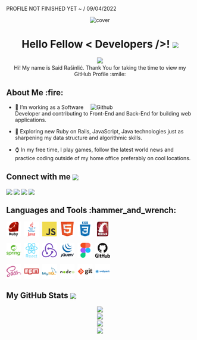 PROFILE NOT FINISHED YET ~ / 09/04/2022

<div align="center">
<img width="100%" height = "440px" src="https://hdwallpaperim.com/wp-content/uploads/2017/08/25/133605-code-poetry-programmer.jpg" alt="cover" />
  
<!--https://cdn.pixabay.com/photo/2018/01/14/23/12/nature-3082832_1280.jpg 
https://hdwallpaperim.com/wp-content/uploads/2017/08/25/133605-code-poetry-programmer.jpg
-->
<h1> Hello Fellow < Developers />! <img align="center" src = "https://raw.githubusercontent.com/MartinHeinz/MartinHeinz/master/wave.gif" width = 50px> </h1>
 
 <img src="https://komarev.com/ghpvc/?username=SaidRasinlic&color=lightgrey&style=for-the-badge" />
<!-- <img src="https://profile-counter.glitch.me/SaidRasinlic/count.svg" />
 <img src="https://komarev.com/ghpvc/?username=SaidRasinlic&color=lightgrey" /> 
 <img src="https://visitcount.itsvg.in/api?id=SaidRasinlic&label=Profile%20Views&color=lightgray&icon=0&pretty=false" /> -->
  
<div size='20px'>
  Hi! My name is Said Rašinlić. Thank You for taking the time to view my GitHub Profile :smile: </div>
</div>

<h2> About Me :fire: </h2>
<!--https://raw.githubusercontent.com/onimur/.github/master/.resources/git-header.svg -->
<img width="55%" align="right" alt="Github" src="https://i0.wp.com/windowscustomization.com/wp-content/uploads/2018/12/Thunders.gif?fit=700%2C335&quality=80&strip=all&ssl=1" />

- :telescope: I’m working as a Software Developer and contributing to Front-End and Back-End for building web applications.

- :seedling: Exploring new Ruby on Rails, JavaScript, Java technologies just as sharpening my data structure and algorithmic skills.

- ⌚ In my free time, I play games, follow the latest world news and practice coding outside of my home office preferably on cool locations.

<!-- - 🔭 I’m currently working on My Blog, Github Project

- 🌱 I’m currently learning Data Science,AWS,Data Engineering 

- 👯 I’m looking to collaborate on Projects,Tech Articles 

- 💬 Talk to me about Python, JavaScript, Freelancing Opportunites, Open Source  -->

<!-- <h2> Skills <img align="center" src="https://media2.giphy.com/media/QssGEmpkyEOhBCb7e1/giphy.gif?cid=ecf05e47a0n3gi1bfqntqmob8g9aid1oyj2wr3ds3mg700bl&rid=giphy.gif" width = 32px> </h2>
<a href= https://github.com/SaidRasinlic?tab=repositories&q=&type=&language=python&sort= > <img width ='32px' src ='https://raw.githubusercontent.com/rahulbanerjee26/githubAboutMeGenerator/main/icons/python.svg'> </a>
<a href= https://github.com/SaidRasinlic?tab=repositories&q=&type=&language=reactjs&sort= > <img width ='32px' src ='https://raw.githubusercontent.com/rahulbanerjee26/githubAboutMeGenerator/main/icons/reactjs.svg'> </a>
<a href= https://github.com/SaidRasinlic?tab=repositories&q=&type=&language=javascript&sort= > <img width ='32px' src ='https://raw.githubusercontent.com/rahulbanerjee26/githubAboutMeGenerator/main/icons/javascript.svg'> </a>
<a href= https://github.com/SaidRasinlic?tab=repositories&q=&type=&language=scikit&sort= > <img width ='32px' src ='https://raw.githubusercontent.com/rahulbanerjee26/githubAboutMeGenerator/main/icons/scikit.svg'> </a>
<a href= https://github.com/SaidRasinlic?tab=repositories&q=&type=&language=c&sort= > <img width ='32px' src ='https://raw.githubusercontent.com/rahulbanerjee26/githubAboutMeGenerator/main/icons/c.svg'> </a>
<a href= https://github.com/SaidRasinlic?tab=repositories&q=&type=&language=cpp&sort= > <img width ='32px' src ='https://raw.githubusercontent.com/rahulbanerjee26/githubAboutMeGenerator/main/icons/cpp.svg'> </a>
<a href= https://github.com/SaidRasinlic?tab=repositories&q=&type=&language=sqlite&sort= > <img width ='32px' src ='https://raw.githubusercontent.com/rahulbanerjee26/githubAboutMeGenerator/main/icons/sqlite.svg'> </a>
<a href= https://github.com/SaidRasinlic?tab=repositories&q=&type=&language=pytorch&sort= > <img width ='32px' src ='https://raw.githubusercontent.com/rahulbanerjee26/githubAboutMeGenerator/main/icons/pytorch.svg'> </a> -->


<h2> Connect with me <img align="center" src='https://raw.githubusercontent.com/ShahriarShafin/ShahriarShafin/main/Assets/handshake.gif' width="100px"> </h2>
<a href = 'https://www.linkedin.com/in/saidrasynl'> <img width = '32px' align= 'center' src="https://raw.githubusercontent.com/rahulbanerjee26/githubAboutMeGenerator/main/icons/linked-in-alt.svg"/></a> 
<a href = 'https://www.twitter.com/SaidRasinlic'> <img width = '32px' align= 'center' src="https://raw.githubusercontent.com/rahulbanerjee26/githubAboutMeGenerator/main/icons/twitter.svg"/></a> 
<a href = 'https://medium.com/@saidrasinlic'> <img width = '32px' align= 'center' src="https://raw.githubusercontent.com/rahulbanerjee26/githubAboutMeGenerator/main/icons/medium.svg"/></a> 
<a href = 'https://www.github.com/SaidRasinlic'> <img width = '32px' align= 'center' src="https://raw.githubusercontent.com/rahulbanerjee26/githubAboutMeGenerator/main/icons/github.svg"/></a> 
 
 <h2> Languages and Tools :hammer_and_wrench: </h2>
 
<div>
  <img src="https://github.com/devicons/devicon/blob/master/icons/ruby/ruby-original-wordmark.svg" title="Ruby" alt="Ruby" width="40" height="40"/>&nbsp;
  <img src="https://github.com/devicons/devicon/blob/master/icons/java/java-original-wordmark.svg" title="Java" alt="Java" width="40" height="40"/>&nbsp;
  <img src="https://github.com/devicons/devicon/blob/master/icons/javascript/javascript-original.svg" title="JavaScript" alt="JavaScript" width="40" height="40"/>&nbsp;
  <img src="https://github.com/devicons/devicon/blob/master/icons/html5/html5-original.svg" title="HTML5" alt="HTML" width="40" height="40"/>&nbsp;
  <img src="https://github.com/devicons/devicon/blob/master/icons/css3/css3-plain-wordmark.svg"  title="CSS3" alt="CSS" width="40" height="40"/>&nbsp;
  <img src="https://github.com/devicons/devicon/blob/master/icons/rails/rails-original-wordmark.svg" title="Rails" alt="Rails" width="40" height="40"/>&nbsp;
  
  <img src="https://github.com/devicons/devicon/blob/master/icons/spring/spring-original-wordmark.svg" title="Spring" alt="Spring" width="40" height="40"/>&nbsp;
  <img src="https://github.com/devicons/devicon/blob/master/icons/react/react-original-wordmark.svg" title="React" alt="React" width="40" height="40"/>&nbsp;
  <img src="https://github.com/devicons/devicon/blob/master/icons/redux/redux-original.svg" title="Redux" alt="Redux " width="40" height="40"/>&nbsp;
  <img src="https://github.com/devicons/devicon/blob/master/icons/jquery/jquery-original-wordmark.svg" title="jQuery" alt="jQuery " width="40" height="40"/>&nbsp;
  <img src="https://github.com/devicons/devicon/blob/master/icons/figma/figma-original.svg" title="Figma" alt="Figma " width="40" height="40"/>&nbsp;
  <img src="https://github.com/devicons/devicon/blob/master/icons/github/github-original-wordmark.svg" title="GitHub" alt="GitHub" width="40" height="40"/>&nbsp;
  
  <img src="https://github.com/devicons/devicon/blob/master/icons/sass/sass-original.svg" title="SASS" alt="SASS" width="40" height="40"/>&nbsp;
  <img src="https://github.com/devicons/devicon/blob/master/icons/npm/npm-original-wordmark.svg" title="NPM"  alt="NPM" width="40" height="40"/>&nbsp;
  <img src="https://github.com/devicons/devicon/blob/master/icons/mysql/mysql-original-wordmark.svg" title="MySQL"  alt="MySQL" width="40" height="40"/>&nbsp;
  <img src="https://github.com/devicons/devicon/blob/master/icons/nodejs/nodejs-original-wordmark.svg" title="NodeJS" alt="NodeJS" width="40" height="40"/>&nbsp;
  <img src="https://github.com/devicons/devicon/blob/master/icons/git/git-original-wordmark.svg" title="Git" alt="Git" width="40" height="40"/>&nbsp;
  <img src="https://github.com/devicons/devicon/blob/master/icons/webpack/webpack-original-wordmark.svg" title="Webpack" alt="Webpack " width="40" height="40"/>&nbsp;
</div>

<!-- https://github.com/anuraghazra/github-readme-stats
https://github-readme-stats.vercel.app/api/<CARD_TYPE>/?username=<USERNAME>&theme=<THEME_NAME>
https://github-readme-stats.vercel.app/api?username=SaidRasinlic&show_icons=true&theme=apprentice
-->
<h2> My GitHub Stats <img align="center" src='https://media1.giphy.com/media/du3J3cXyzhj75IOgvA/giphy.gif?cid=ecf05e47x2g034i9pzwtzzsd3xgg2w9nr94t4tflbbgo3008&rid=giphy.gif' width='32px'> </h2>

<div align="center">
<img src="https://github-readme-stats.vercel.app/api?username=SaidRasinlic&theme=dark&hide_border=false&include_all_commits=false&count_private=false" /><br>
<img src="https://github-readme-streak-stats.herokuapp.com/?user=SaidRasinlic&theme=dark&hide_border=false" /><br>
<img src="https://github-readme-stats.vercel.app/api/top-langs/?username=SaidRasinlic&theme=dark&hide_border=false&include_all_commits=false&count_private=false&layout=compact" /><br>
<img src="https://github-profile-trophy.vercel.app/?username=SaidRasinlic&theme=juicyfresh&no-frame=false&no-bg=false&margin-w=4" />
</div>


<!-- <h2> Stuff I worked on recently <img align="center" src = "https://media1.giphy.com/media/JZ40cnfnN11KycrvMF/giphy.gif?cid=ecf05e47a0n3gi1bfqntqmob8g9aid1oyj2wr3ds3mg700bl&rid=giphy.gif" width = 70px> </h2>
<a href="">
<img align="center" src="https://github-readme-stats.vercel.app/api/top-langs/?username=SaidRasinlic&theme=dark&hide_border=false&include_all_commits=false&count_private=false&layout=compact"/>
</a>
<br>
 ![Metrics](https://metrics.lecoq.io/SaidRasinlictemplate=terminal&base.header=0&base.activity=0&base.repositories=0&base.metadata=0&languages=1&languages.limit=8&languages.colors=github&languages.threshold=0%25&config.timezone=America%2FToronto?theme=dark)


<h2> Some Programming Humor for you <img align ="center" src='https://media2.giphy.com/media/UQDSBzfyiBKvgFcSTw/giphy.gif?cid=ecf05e47p3cd513axbek3f56ti3jzizq8hincw20jauyyfyw&rid=giphy.gif' width = '32px'></h2>

![Jokes Card](https://readme-jokes.vercel.app/api?theme=gradientBlue) --> 
